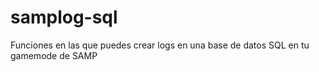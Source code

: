 # samplog-sql
Funciones en las que puedes crear logs en una base de datos SQL en tu gamemode de SAMP 
